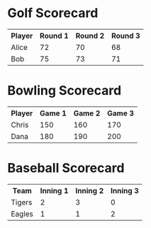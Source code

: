 

<!DOCTYPE html>
<html lang="en">
<head>
<meta charset="UTF-8">
<link rel="stylesheet" href="style.css">
</head>
<body>
<h1>Golf Scorecard</h1>
<table>
<tr>
<th>Player</th>
<th>Round 1</th>
<th>Round 2</th>
<th>Round 3</th>
</tr>
<tr>
<td>Alice</td>
<td>72</td>
<td>70</td>
<td>68</td>
</tr>
<tr>
<td>Bob</td>
<td>75</td>
<td>73</td>
<td>71</td>
</tr>
</table>
</body>
</html>


<!DOCTYPE html>
<html lang="en">
<head>
<meta charset="UTF-8">
<link rel="stylesheet" href="style.css">
</head>
<body>
<h1>Bowling Scorecard</h1>
<table>
<tr>
<th>Player</th>
<th>Game 1</th>
<th>Game 2</th>
<th>Game 3</th>
</tr>
<tr>
<td>Chris</td>
<td>150</td>
<td>160</td>
<td>170</td>
</tr>
<tr>
<td>Dana</td>
<td>180</td>
<td>190</td>
<td>200</td>
</tr>
</table>
</body>
</html>

<!DOCTYPE html>
<html lang="en">
<head>
<meta charset="UTF-8">
<link rel="stylesheet" href="style.css">
</head>
<body>
<h1>Baseball Scorecard</h1>
<table>
<tr>
<th>Team</th>
<th>Inning 1</th>
<th>Inning 2</th>
<th>Inning 3</th>
</tr>
<tr>
<td>Tigers</td>
<td>2</td>
<td>3</td>
<td>0</td>
</tr>
<tr>
<td>Eagles</td>
<td>1</td>
<td>1</td>
<td>2</td>
</tr>
</table>
</body>
</html>
